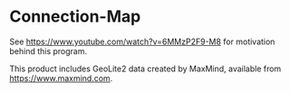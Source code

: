 # Connection-Map

See https://www.youtube.com/watch?v=6MMzP2F9-M8 for motivation behind this program.

This product includes GeoLite2 data created by MaxMind, available from https://www.maxmind.com.
